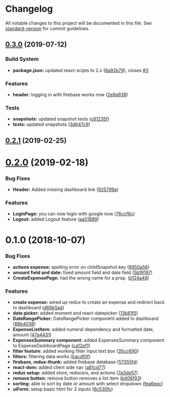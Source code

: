 # Changelog

All notable changes to this project will be documented in this file. See [standard-version](https://github.com/conventional-changelog/standard-version) for commit guidelines.

## [0.3.0](https://github.com/benhalverson/react-budget-app/compare/v0.2.1...v0.3.0) (2019-07-12)


### Build System

* **package.json:** updated react-scipts to 2.x ([8a92b79](https://github.com/benhalverson/react-budget-app/commit/8a92b79)), closes [#3](https://github.com/benhalverson/react-budget-app/issues/3)


### Features

* **header:** logging in with firebase works now ([2e9a938](https://github.com/benhalverson/react-budget-app/commit/2e9a938))


### Tests

* **snapshots:** updated snapshot tests ([c61235f](https://github.com/benhalverson/react-budget-app/commit/c61235f))
* **tests:** updated snapshots ([3d647c9](https://github.com/benhalverson/react-budget-app/commit/3d647c9))



## [0.2.1](https://github.com/benhalverson/react-budget-app/compare/v0.2.0...v0.2.1) (2019-02-25)



<a name="0.2.0"></a>
# [0.2.0](https://github.com/benhalverson/react-budget-app/compare/v0.1.0...v0.2.0) (2019-02-18)


### Bug Fixes

* **Header:** Added missing dashboard link ([925799a](https://github.com/benhalverson/react-budget-app/commit/925799a))


### Features

* **LoginPage:** you can now login with google now ([76ccf6c](https://github.com/benhalverson/react-budget-app/commit/76ccf6c))
* **Logout:** added Logout feature ([aa51889](https://github.com/benhalverson/react-budget-app/commit/aa51889))



<a name="0.1.0"></a>
# 0.1.0 (2018-10-07)


### Bug Fixes

* **actions expense:** spelling error on childSnapshot.key ([9950a56](https://github.com/benhalverson/react-budget-app/commit/9950a56))
* **amount field and date:** fixed amount field and date field ([5b19197](https://github.com/benhalverson/react-budget-app/commit/5b19197))
* **CreateExpensePage:** had the wrong name for a prop. ([b124a49](https://github.com/benhalverson/react-budget-app/commit/b124a49))


### Features

* **create expense:** wired up redux to create an expense and redirect back to dashboard ([d66b5ad](https://github.com/benhalverson/react-budget-app/commit/d66b5ad))
* **date picker:** added moment and react-datepicker ([13b81f5](https://github.com/benhalverson/react-budget-app/commit/13b81f5))
* **DateRangePicker:** DateRangePicker component added to dashboard ([88b4038](https://github.com/benhalverson/react-budget-app/commit/88b4038))
* **ExpenseListItem:** added numeral dependency and formatted date, amount ([47a4431](https://github.com/benhalverson/react-budget-app/commit/47a4431))
* **ExpensesSummary component:** added ExpensesSummary component to ExpenseDashboardPage ([ca12ef1](https://github.com/benhalverson/react-budget-app/commit/ca12ef1))
* **filter feature:** added working filter input text box ([35cc690](https://github.com/benhalverson/react-budget-app/commit/35cc690))
* **filters:** filtering data works ([bacdf0f](https://github.com/benhalverson/react-budget-app/commit/bacdf0f))
* **firebase, redux-thunk:** added firebase database ([57355fd](https://github.com/benhalverson/react-budget-app/commit/57355fd))
* **react-dom:** added client side nav ([a81cd77](https://github.com/benhalverson/react-budget-app/commit/a81cd77))
* **redux setup:** added store, reducers, and actions ([7a3de57](https://github.com/benhalverson/react-budget-app/commit/7a3de57))
* **remove button:** remove button removes a list item ([b406f93](https://github.com/benhalverson/react-budget-app/commit/b406f93))
* **sorting:** able to sort by date or amount with select dropdown ([fea6eac](https://github.com/benhalverson/react-budget-app/commit/fea6eac))
* **uiForm:** setup basic html for 3 inputs ([6c530fc](https://github.com/benhalverson/react-budget-app/commit/6c530fc))
